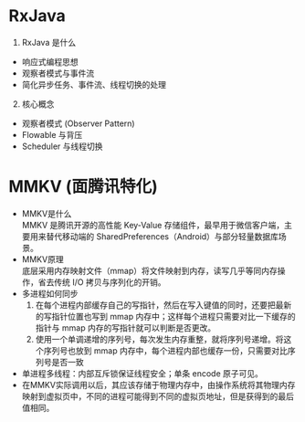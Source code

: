 # RxJava 
1. RxJava 是什么
- 响应式编程思想
- 观察者模式与事件流  
- 简化异步任务、事件流、线程切换的处理
2. 核心概念
- 观察者模式 (Observer Pattern)
- Flowable 与背压
- Scheduler 与线程切换

# MMKV (面腾讯特化)
- MMKV是什么  
    MMKV 是腾讯开源的高性能 Key-Value 存储组件，最早用于微信客户端，主要用来替代移动端的 SharedPreferences（Android）与部分轻量数据库场景。  
- MMKV原理  
    底层采用内存映射文件（mmap）将文件映射到内存，读写几乎等同内存操作，省去传统 I/O 拷贝与序列化的开销。  
- 多进程如何同步  
    1. 在每个进程内部缓存自己的写指针，然后在写入键值的同时，还要把最新的写指针位置也写到 mmap 内存中；这样每个进程只需要对比一下缓存的指针与 mmap 内存的写指针就可以判断是否更改。
    2. 使用一个单调递增的序列号，每次发生内存重整，就将序列号递增。将这个序列号也放到 mmap 内存中，每个进程内部也缓存一份，只需要对比序列号是否一致
- 单进程多线程：内部互斥锁保证线程安全；单条 encode 原子可见。  
- 在MMKV实际调用以后，其应该存储于物理内存中，由操作系统将其物理内存映射到虚拟页中，不同的进程可能得到不同的虚拟页地址，但是获得到的最后值相同。